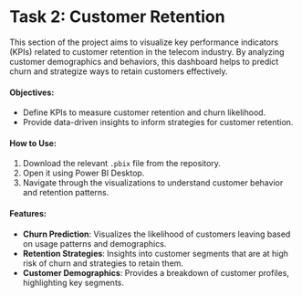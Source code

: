 # **Task 2: Customer Retention**

This section of the project aims to visualize key performance indicators (KPIs) related to customer retention in the telecom industry. By analyzing customer demographics and behaviors, this dashboard helps to predict churn and strategize ways to retain customers effectively.

#### Objectives:
- Define KPIs to measure customer retention and churn likelihood.
- Provide data-driven insights to inform strategies for customer retention.

#### How to Use:
1. Download the relevant `.pbix` file from the repository.
2. Open it using Power BI Desktop.
3. Navigate through the visualizations to understand customer behavior and retention patterns.

#### Features:
- **Churn Prediction**: Visualizes the likelihood of customers leaving based on usage patterns and demographics.
- **Retention Strategies**: Insights into customer segments that are at high risk of churn and strategies to retain them.
- **Customer Demographics**: Provides a breakdown of customer profiles, highlighting key segments.

